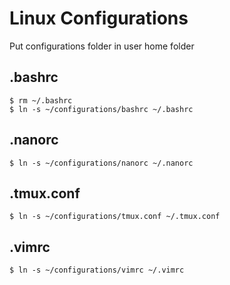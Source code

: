 # Linux Configurations
Put configurations folder in user home folder

## .bashrc
```
$ rm ~/.bashrc
$ ln -s ~/configurations/bashrc ~/.bashrc
```

## .nanorc
```
$ ln -s ~/configurations/nanorc ~/.nanorc
```

## .tmux.conf
```
$ ln -s ~/configurations/tmux.conf ~/.tmux.conf
```

## .vimrc
```
$ ln -s ~/configurations/vimrc ~/.vimrc
```

